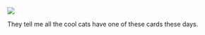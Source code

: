 <a href="https://github.com/anuraghazra/github-readme-stats">
<img src="https://github-readme-stats.vercel.app/api?username=spookerton&theme=calm&show_icons=true&include_all_commits=true&count_private=true&hide_rank=true&hide=stars&show=reviews">
</a>

They tell me all the cool cats have one of these cards these days.
